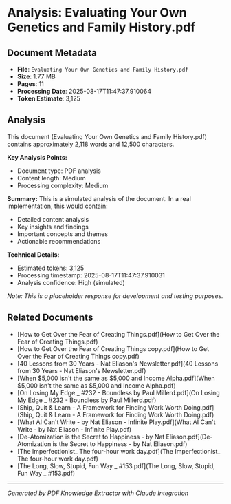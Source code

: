 # Analysis: Evaluating Your Own Genetics and Family History.pdf

## Document Metadata
- **File**: `Evaluating Your Own Genetics and Family History.pdf`
- **Size**: 1.77 MB
- **Pages**: 11
- **Processing Date**: 2025-08-17T11:47:37.910064
- **Token Estimate**: 3,125

## Analysis

This document (Evaluating Your Own Genetics and Family History.pdf) contains approximately 2,118 words and 12,500 characters.

**Key Analysis Points:**
- Document type: PDF analysis
- Content length: Medium
- Processing complexity: Medium

**Summary:**
This is a simulated analysis of the document. In a real implementation, this would contain:
- Detailed content analysis
- Key insights and findings
- Important concepts and themes
- Actionable recommendations

**Technical Details:**
- Estimated tokens: 3,125
- Processing timestamp: 2025-08-17T11:47:37.910031
- Analysis confidence: High (simulated)

*Note: This is a placeholder response for development and testing purposes.*

## Related Documents

- [How to Get Over the Fear of Creating Things.pdf](How to Get Over the Fear of Creating Things.pdf)
- [How to Get Over the Fear of Creating Things copy.pdf](How to Get Over the Fear of Creating Things copy.pdf)
- [40 Lessons from 30 Years - Nat Eliason's Newsletter.pdf](40 Lessons from 30 Years - Nat Eliason's Newsletter.pdf)
- [When $5,000 isn't the same as $5,000 and Income Alpha.pdf](When $5,000 isn't the same as $5,000 and Income Alpha.pdf)
- [On Losing My Edge _ #232 - Boundless by Paul Millerd.pdf](On Losing My Edge _ #232 - Boundless by Paul Millerd.pdf)
- [Ship, Quit & Learn - A Framework for Finding Work Worth Doing.pdf](Ship, Quit & Learn - A Framework for Finding Work Worth Doing.pdf)
- [What AI Can't Write - by Nat Eliason - Infinite Play.pdf](What AI Can't Write - by Nat Eliason - Infinite Play.pdf)
- [De-Atomization is the Secret to Happiness - by Nat Eliason.pdf](De-Atomization is the Secret to Happiness - by Nat Eliason.pdf)
- [The Imperfectionist_ The four-hour work day.pdf](The Imperfectionist_ The four-hour work day.pdf)
- [The Long, Slow, Stupid, Fun Way _ #153.pdf](The Long, Slow, Stupid, Fun Way _ #153.pdf)

---
*Generated by PDF Knowledge Extractor with Claude Integration*